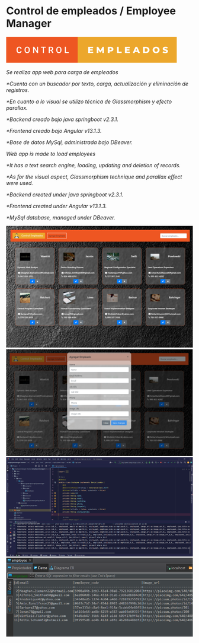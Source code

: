 # Control de empleados / Employee Manager


[![](employeemanagerapp-master/employeemanagerapp-master/src/assets/control-empleados.svg)]()

_Se realiza app web para carga de empleados_  

_*Cuenta con un buscador por texto, carga, actualización y eliminación de registros._ 

_*En cuanto a lo visual se utilizo técnica de Glassmorphism y efecto parallax._  

_*Backend creado bajo java springboot v2.3.1._  

_*Frontend creado bajo Angular v13.1.3._  

_*Base de datos MySql, administrada bajo DBeaver._  

_Web app is made to load employees_

_*It has a text search engine, loading, updating and deletion of records._

_*As for the visual aspect, Glassmorphism technique and parallax effect were used._

_*Backend created under java springboot v2.3.1._

_*Frontend created under Angular v13.1.3._

_*MySql database, managed under DBeaver._

 [![](employeemanagerapp-master/employeemanagerapp-master/src/assets/front1.png)]()
 [![](employeemanagerapp-master/employeemanagerapp-master/src/assets/modal.png)]()
 [![](employeemanagerapp-master/employeemanagerapp-master/src/assets/java.png)]() 
 [![](employeemanagerapp-master/employeemanagerapp-master/src/assets/db-empleados.png)]()
 
